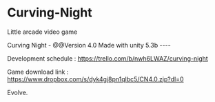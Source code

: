 # Curving-Night
Little arcade video game

Curving Night - @@Version 4.0
Made with unity 5.3b ----

Development schedule : https://trello.com/b/nwh6LWAZ/curving-night

Game download link : https://www.dropbox.com/s/dyk4gj8pn1qlbc5/CN4.0.zip?dl=0

Evolve.
